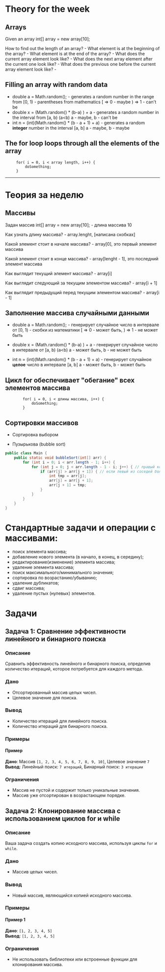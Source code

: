 
# Theory for the week

## Arrays

Given an array int[] array = new array[10];

How to find out the length of an array? -
What element is at the beginning of the array? -
What element is at the end of the array? -
What does the current array element look like? -
What does the next array element after the current one look like? -
What does the previous one before the current array element look like? -

## Filling an array with random data

* double a = Math.random(); - generates a random number in the range from [0, 1) - parentheses from mathematics
  [ => 0 - maybe ) => 1 - can't be
* double x = (Math.random() * (b-a) ) + a - generates a random number in the interval from [a, b) (a<b)
  a - maybe, b - can't be
* int n = (int)(Math.random() * (b - a + 1) + a) - generates a random **integer** number in the interval [a, b]
  a - maybe, b - maybe

## The for loop loops through all the elements of the array

         for( i = 0, i < array length, i++) {
             doSomething;
         }



__________________________________________________

# Теория за неделю

## Массивы

Задан массив int[] array = new array[10]; - длина массива 10

Как узнать длину массива? - array.lenght, [написана скобках]

Какой элемент стоит в начале массива? - array[0], это первый элемент массива

Какой элемент стоит в конце массива? - array[lenght - 1], это последний элемент массива

Как выглядит текущий элемент массива? - array[i]

Как выглядит следующий за текущим элементом массива? - array[i + 1]

Как выглядит предыдущий перед текущим элементом массива? - array[i - 1]

## Заполнение массива случайными данными

* double a = Math.random(); - генерирует случайное число в интервале от [0, 1) - скобки из математики
  [ =>  0 - может быть, ) => 1 - не может быть

* double x = (Math.random() * (b-a) ) + a - генерирует случайное число в интервале от [a, b) (a<b)
  a - может быть, b - не может быть

* int n = (int)(Math.random() * (b - a + 1) + a) - генерирует случайное **целое** число в интервале [a, b]
  a - может быть, b - может быть

## Цикл for обеспечивает "обегание" всех элементов массива

````
        for( i = 0, i < длины массива, i++) {
            doSomething;
        }
````

## Сортировки массивов

* Сортировка выбором

* Пузырькова (bubble sort)

````java
public class Main {
    public static void bubbleSort(int[] arr) {
        for (int i = 0; i < arr.length - 1; i++) {
            for (int j = 0; j < arr.length - 1 - i; j++) { // правый конец будет двигаться к началу
                if (arr[j] > arr[j + 1]) { // если левый из соседей больше правого, то их меняем местами
                    int tmp = arr[j];
                    arr[j] = arr[j + 1];
                    arr[j + 1] = tmp;
                }
            }
        }
    }
}
````


# Стандартные задачи и операции с массивами:

- поиск элемента массива;
- добавление нового элемента (в начало, в конец, в середину);
- редактирование(изменение) элемента массива;
- удаление элемента массива;
- поиск максимального/минимального значения;
- сортировка по возрастанию/убыванию;
- удаление дубликатов;
- сдвиг массива;
- удаление пустых (нулевых) элементов.


# Задачи

## Задача 1: Сравнение эффективности линейного и бинарного поиска

### Описание
Сравнить эффективность линейного и бинарного поиска, определив количество итераций, которое потребуется для каждого метода.

### Дано
- Отсортированный массив целых чисел.
- Целевое значение для поиска.

### Вывод
- Количество итераций для линейного поиска.
- Количество итераций для бинарного поиска.

### Примеры

#### Пример
**Дано**: Массив `[1, 2, 3, 4, 5, 6, 7, 8, 9, 10]`, Целевое значение `7`  
**Вывод**: Линейный поиск: `7 итераций`, Бинарный поиск: `3 итерации`

### Ограничения
- Массив не пустой и содержит только уникальные значения.
- Массив уже отсортирован в возрастающем порядке.


## Задача 2: Клонирование массива с использованием циклов for и while

### Описание
Ваша задача создать копию исходного массива, используя циклы `for` и `while`.

### Дано
- Массив целых чисел.

### Вывод
- Новый массив, являющийся копией исходного массива.

### Примеры

#### Пример 1
**Дано**: `[1, 2, 3, 4, 5]`  
**Вывод**: `[1, 2, 3, 4, 5]`

### Ограничения
- Не использовать библиотеки или встроенные функции для клонирования массива.


[//]: # ()
[//]: # (## Задача 3: Генерация и вывод первых N чисел Фибоначчи)

[//]: # ()
[//]: # (### Описание)

[//]: # (Создайте массив, который будет содержать первые N чисел последовательности Фибоначчи. После этого выведите этот массив на экран.)

[//]: # ()
[//]: # (### Дано)

[//]: # (- Число N, определяющее количество чисел Фибоначчи для генерации.)

[//]: # ()
[//]: # (### Вывод)

[//]: # (- Массив из первых N чисел Фибоначчи.)

[//]: # ()
[//]: # (### Примеры)

[//]: # ()
[//]: # (#### Пример 1)

[//]: # (**Дано**: N = 5  )

[//]: # (**Вывод**: `[1, 1, 2, 3, 5]`)

[//]: # ()
[//]: # (#### Пример 2)

[//]: # (**Дано**: N = 8  )

[//]: # (**Вывод**: `[1, 1, 2, 3, 5, 8, 13, 21]`)

[//]: # ()
[//]: # (### Ограничения)

[//]: # (- Используйте циклы для генерации чисел Фибоначчи.)

[//]: # (- Не использовать библиотеки или встроенные функции для генерации последовательности.)

[//]: # ()
[//]: # ()
[//]: # (## Задача 4: Создание массива уникальных элементов)

[//]: # ()
[//]: # (### Описание)

[//]: # (Ваша задача создать новый массив, в котором будут только уникальные элементы из исходного массива.)

[//]: # ()
[//]: # (### Дано)

[//]: # (- Массив целых чисел с повторяющимися значениями.)

[//]: # ()
[//]: # (### Вывод)

[//]: # (- Новый массив, содержащий только уникальные элементы из исходного массива.)

[//]: # ()
[//]: # (### Примеры)

[//]: # ()
[//]: # (#### Пример 1)

[//]: # (**Дано**: `[1, 2, 2, 3, 4, 4, 5]`  )

[//]: # (**Вывод**: `[1, 2, 3, 4, 5]`)

[//]: # ()
[//]: # (#### Пример 2)

[//]: # (**Дано**: `[10, 20, 20, 30, 30, 30, 40]`  )

[//]: # (**Вывод**: `[10, 20, 30, 40]`)

[//]: # ()
[//]: # (#### Пример 3)

[//]: # (**Дано**: `[7, 7, 7, 7, 7]`  )

[//]: # (**Вывод**: `[7]`)

[//]: # ()
[//]: # (### Ограничения)

[//]: # (- Не использовать библиотеки или встроенные функции для фильтрации уникальных элементов.)

[//]: # ()

[//]: # (## Задача 5: Сдвиг элементов массива)

[//]: # ()
[//]: # (### Описание)

[//]: # (Сдвиньте все элементы массива на заданное количество позиций вправо.)

[//]: # ()
[//]: # (### Дано)

[//]: # (- Массив целых чисел.)

[//]: # (- Число `k`, определяющее на сколько позиций нужно сдвинуть элементы.)

[//]: # ()
[//]: # (### Вывод)

[//]: # (- Массив с элементами, сдвинутыми на `k` позиций вправо.)

[//]: # ()
[//]: # (### Примеры)

[//]: # ()
[//]: # (#### Пример 1)

[//]: # (**Дано**: `[1, 2, 3, 4, 5]`, `k = 2`  )

[//]: # (**Вывод**: `[4, 5, 1, 2, 3]`)

[//]: # ()
[//]: # (### Ограничения)

[//]: # (- Не использовать библиотеки или встроенные функции для сдвига элементов.)

[//]: # ()
[//]: # (## Задача 6: Объединение двух массивов)

[//]: # ()
[//]: # (### Описание)

[//]: # (Объедините два массива: один с полным объединением элементов, другой без дубликатов.)

[//]: # ()
[//]: # (### Дано)

[//]: # (- Два массива целых чисел.)

[//]: # ()
[//]: # (### Вывод)

[//]: # (- Два новых массива: один с полным объединением элементов, другой без дубликатов.)

[//]: # ()
[//]: # (### Примеры)

[//]: # ()
[//]: # (#### Пример 1)

[//]: # (**Дано**: `[1, 2, 3]` и `[3, 4, 5]`  )

[//]: # (**Вывод**: Полное объединение: `[1, 2, 3, 3, 4, 5]`, Объединение без дубликатов: `[1, 2, 3, 4, 5]`)

[//]: # ()
[//]: # (### Ограничения)

[//]: # (- Не использовать библиотеки или встроенные функции для объединения массивов.)
